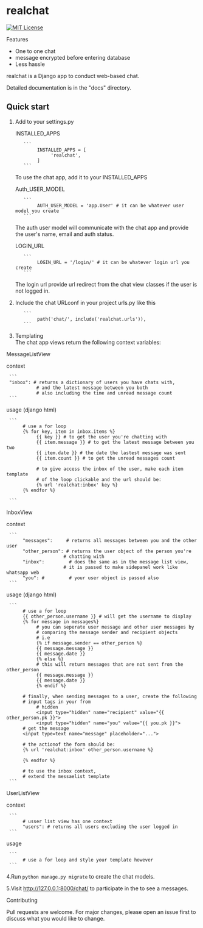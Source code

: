 realchat
==============================

[![MIT License](https://img.shields.io/badge/License-MIT-green.svg)](https://choosealicense.com/licenses/mit/)

Features

- One to one chat
- message encrypted before entering database
- Less hassle

realchat is a Django app to conduct web-based chat.

Detailed documentation is in the "docs" directory.

Quick start
------------

1. Add to your settings.py

     INSTALLED_APPS

          ```
               INSTALLED_APPS = [
                    'realchat',
               ]
          ```

     To use the chat app, add it to your INSTALLED_APPS

     Auth_USER_MODEL

          ```
               AUTH_USER_MODEL = 'app.User' # it can be whatever user model you create
          ```

     The auth user model will communicate with the chat app and provide the user's name, email and auth status.

     LOGIN_URL

          ```
               LOGIN_URL = '/login/' # it can be whatever login url you create
          ```

     The login url provide url redirect from the chat view classes if the user is not logged in.

2. Include the chat URLconf in your project urls.py like this

          ```
               path('chat/', include('realchat.urls')),
          ```

3. Templating \
     The chat app views return the following context variables:

MessageListView

context

     ```
     "inbox": # returns a dictionary of users you have chats with, 
               # and the latest message between you both
               # also including the time and unread message count
     ```

usage (django html)

     ```
          # use a for loop
          {% for key, item in inbox.items %}
               {{ key }} # to get the user you're chatting with 
               {{ item.message }} # to get the latest message between you two
               {{ item.date }} # the date the lastest message was sent
               {{ item.count }} # to get the unread messages count

               # to give access the inbox of the user, make each item template 
               # of the loop clickable and the url should be:
               {% url 'realchat:inbox' key %}
          {% endfor %}

     ```

InboxView

context

     ```
          "messages":     # returns all messages between you and the other user
          "other_person": # returns the user object of the person you're 
                         # chatting with
          "inbox":         # does the same as in the message list view, 
                         # it is passed to make sidepanel work like whatsapp web
          "you": #         # your user object is passed also 
     ```

usage (django html)

     ```
          # use a for loop
          {{ other_person.username }} # will get the username to display
          {% for message in messages%}
               # you can seperate user message and other user messages by
               # comparing the message sender and recipient objects
               # i.e
               {% if message.sender == other_person %}
               {{ message.message }}
               {{ message.date }}
               {% else %}
               # this will return messages that are not sent from the other_person
               {{ message.message }}
               {{ message.date }}
               {% endif %} 

          # finally, when sending messages to a user, create the following 
          # input tags in your from
               # hidden
               <input type="hidden" name="recipient" value="{{ other_person.pk }}">
               <input type="hidden" name="you" value="{{ you.pk }}">
          # get the message
          <input type=text name="message" placeholder="...">

          # the actionof the form should be:
          {% url 'realchat:inbox' other_person.username %}

          {% endfor %}

          # to use the inbox context,
          # extend the messaelist template
     ```

UserListView

context

     ```
          # usser list view has one context
          "users": # returns all users excluding the user logged in
     ```

usage

     ```
          # use a for loop and style your template however
     ```

4.Run `python manage.py migrate` to create the chat models.

5.Visit <http://127.0.0.1:8000/chat/> to participate in the to see a messages.

Contributing

Pull requests are welcome. For major changes, please open an issue first to discuss what you would like to change.
